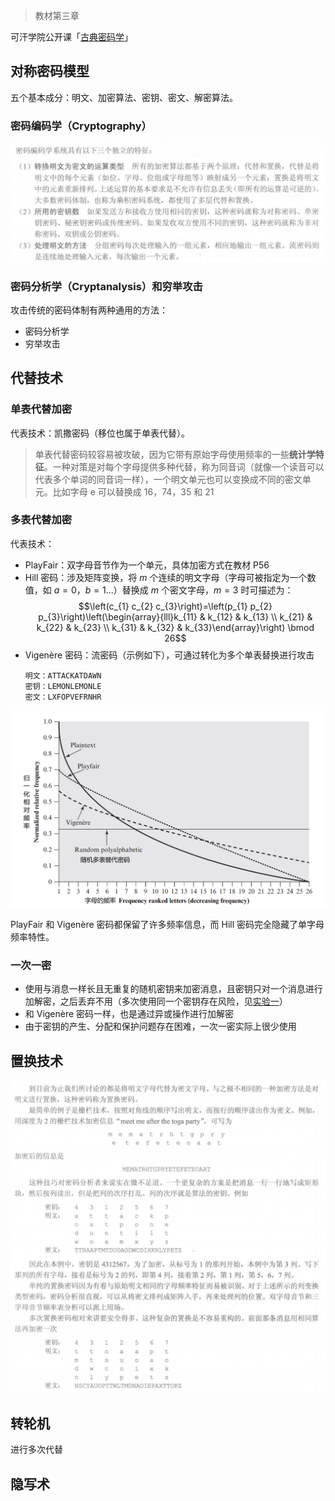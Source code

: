 > 教材第三章

可汗学院公开课「[古典密码学](http://open.163.com/newview/movie/courseintro?newurl=%2Fspecial%2FKhan%2Fancientcryptography.html)」

## 对称密码模型
五个基本成分：明文、加密算法、密钥、密文、解密算法。

### 密码编码学（Cryptography）

![](_images/summary-classical-encryption-1.png ':size=80%')

### 密码分析学（Cryptanalysis）和穷举攻击

攻击传统的密码体制有两种通用的方法：
- 密码分析学
- 穷举攻击

## 代替技术

### 单表代替加密

代表技术：凯撒密码（移位也属于单表代替）。

> 单表代替密码较容易被攻破，因为它带有原始字母使用频率的一些**统计学特征**。一种对策是对每个字母提供多种代替，称为同音词（就像一个读音可以代表多个单词的同音词一样），一个明文单元也可以变换成不同的密文单元。比如字母 e 可以替换成 16，74，35 和 21

### 多表代替加密

代表技术：
- PlayFair：双字母音节作为一个单元，具体加密方式在教材 P56
- Hill 密码：涉及矩阵变换，将 $m$ 个连续的明文字母（字母可被指定为一个数值，如 $a=0$，$b=1$...）替换成 $m$ 个密文字母，$m = 3$ 时可描述为：
  $$\left(c_{1} c_{2} c_{3}\right)=\left(p_{1} p_{2} p_{3}\right)\left(\begin{array}{lll}k_{11} & k_{12} & k_{13} \\ k_{21} & k_{22} & k_{23} \\ k_{31} & k_{32} & k_{33}\end{array}\right) \bmod 26$$
- Vigenère 密码：流密码（示例如下），可通过转化为多个单表替换进行攻击
  ```
  明文：ATTACKATDAWN
  密钥：LEMONLEMONLE
  密文：LXFOPVEFRNHR
  ```

![](_images/summary-classical-encryption-3.png ':size=80%')

PlayFair 和 Vigenère 密码都保留了许多频率信息，而 Hill 密码完全隐藏了单字母频率特性。

### 一次一密

- 使用与消息一样长且无重复的随机密钥来加密消息，且密钥只对一个消息进行加解密，之后丢弃不用（多次使用同一个密钥存在风险，见[实验一](course/cryptography/lab-1.md)）
- 和 Vigenère 密码一样，也是通过异或操作进行加解密
- 由于密钥的产生、分配和保护问题存在困难，一次一密实际上很少使用

## 置换技术

![](_images/summary-classical-encryption-4.png ':size=80%')

## 转轮机

进行多次代替

## 隐写术